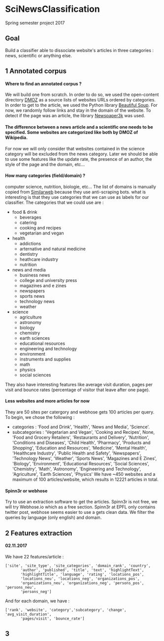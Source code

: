 # SciNewsClassification

Spring semester project 2017

## Goal 

Build a classifier able to dissociate website's articles in three categories : news, scientific or anything else.

## 1 Annotated corpus

#### **Where to find an annotated corpus** ? 
 We will build one from scratch. In order to do so, we used the open-content directory [DMOZ](http://dmoztools.net/) as a source lists of websites URLs ordered by categories. In order to get to the article, we used the Python library [Beautiful Soup](https://www.crummy.com/software/BeautifulSoup/bs4/doc/). For now, we randomly follow links and stay in the domain of the website. To detect if the page was an article, the library [Newspaper3k](https://pypi.python.org/pypi/newspaper3k/0.1.5) was used. 

#### **The difference between a news article and a scientific one needs to be specified. Some websites are categorized like both by DMOZ of Wikipedia.**
For now we will only consider that websites contained in the science category will be excluded from the news category. Later we should be able to use some features like the update rate, the presence of an author, the style of the page and the domain, etc...

#### **How many categories (field/domain) ?**
computer science, nutrition, biologie, etc...
The list of domains is manually copied from [Similarweb](https://www.similarweb.com/top-websites/category) because they use anti-scraping bots. what is interesting is that they use categories that we can use as labels for our classifier. The categories that we could use are :
- food & drink
    - beverages
    - catering
    - cooking and recipes
    - vegetarian and vegan
- health
    - addictions
    - arternative and natural medicine
    - dentistry
    - heathcare industry
    - nutrition
- news and media
    - business news
    - college and university press 
    - magazines and e zines
    - newspapers
    - sports news
    - technology news
    - weather
- science
    - agriculture
    - astronomy
    - biology
    - chemistry 
    - earth sciences
    - educational resources
    - engineering and technology
    - environment
    - instruments and supplies
    - math
    - physics
    - social sciences

They also have interesting features like average visit duration, pages per visit and bounce rates (percentage of visitor that leave after one page). 

#### **Less websites and more articles for now**
They are 50 sites per catergory and webhose gets 100 articles per query. To begin, we chose the following :
- categories : 'Food and Drink', 'Health', 'News and Media', 'Science'. 
- subcategories : 'Vegetarian and Vegan', 'Cooking and Recipes', None,
       'Food and Grocery Retailers', 'Restaurants and Delivery',
       'Nutrition', 'Conditions and Diseases', 'Child Health', 'Pharmacy',
       'Products and Shopping', 'Education and Resources', 'Medicine',
       'Mental Health', 'Healthcare Industry', 'Public Health and Safety',
       'Newspapers', 'Technology News', 'Weather', 'Sports News',
       'Magazines and E Zines', 'Biology', 'Environment',
       'Educational Resources', 'Social Sciences', 'Chemistry', 'Math',
       'Astronomy', 'Engineering and Technology', 'Agriculture',
       'Earth Sciences', 'Physics'
We have ~450 websites and a maximum of 100 articles/website, which results in 12221 articles in total.

#### **Spinn3r or webhose**
Try to use an extraction software to get the articles. Spinn3r is not free, we will try Webhose.io which as a free section.
Spinn3r at EPFL only contains twitter post, webhose seems easier to use a gets clean data. We filter the queries by language (only english) and domain.

## 2 Features extraction

#### **02.11.2017**
We have 22 features/article :
```
['site', 'site_type', 'site_categories', 'domain_rank', 'country',
       'author', 'published', 'title', 'text', 'highlightText',
       'highlightTitle', 'language', 'rating', 'locations_pos',
       'locations_neu', 'locations_neg', 'organizations_pos',
       'organizations_neu', 'organizations_neg', 'persons_pos', 'persons_neu',
       'persons_neg']
```

And for each domain, we have :
```
['rank', 'website', 'category','subcategory', 'change', 'avg_visit_duration',
       'pages/visit', 'bounce_rate']
```

## 3
